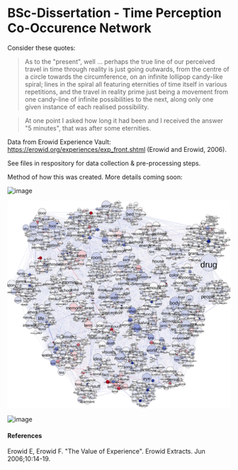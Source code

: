 # BSc-Dissertation - Time Perception Co-Occurence Network

Consider these quotes: 

> As to the "present", well ... perhaps the true line of our perceived travel in time through reality is just going outwards, from the centre of a circle towards the circumference, on an infinite lollipop candy-like spiral; lines in the spiral all featuring eternities of time itself in various repetitions, and the travel in reality prime just being a movement from one candy-line of infinite possibilities to the next, along only one given instance of each realised possibility.

> At one point I asked how long it had been and I received the answer "5 minutes", that was after some eternities.



Data from Erowid Experience Vault: https://erowid.org/experiences/exp_front.shtml (Erowid and Erowid, 2006).  

See files in respository for data collection & pre-processing steps.

Method of how this was created. More details coming soon:

![image](https://user-images.githubusercontent.com/107996462/206631309-72456e73-12f9-4370-ac04-d76459e46af0.png)

![alt text](https://github.com/Akseli-Ilmanen/BSc-Dissertation/blob/main/Graph1.svg?raw=true)

![image](https://user-images.githubusercontent.com/107996462/206750802-c4489265-e80e-4787-b36e-e3b3c2945b82.png)



<h4> References </h4>

Erowid E, Erowid F. "The Value of Experience". Erowid Extracts. Jun 2006;10:14-19.

